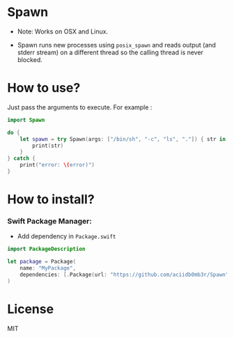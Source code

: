 # Spawn

* Note: Works on OSX and Linux.
 
* Spawn runs new processes using `posix_spawn` and reads output (and stderr stream) on a different thread so the calling thread is never blocked.

# How to use?

Just pass the arguments to execute. For example :

```swift
import Spawn

do {
    let spawn = try Spawn(args: ["/bin/sh", "-c", "ls", "."]) { str in 
        print(str)
    }
} catch {
    print("error: \(error)")
}
```

# How to install?

### Swift Package Manager:
* Add dependency in `Package.swift`

```swift
import PackageDescription

let package = Package(
    name: "MyPackage",
    dependencies: [.Package(url: "https://github.com/aciidb0mb3r/Spawn", majorVersion: 0, minorVersion: 1)]
)
```

# License
MIT
